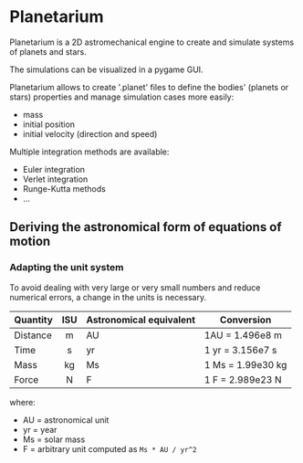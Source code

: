 # Planetarium

Planetarium is a 2D astromechanical engine to create and simulate systems of planets and stars.

The simulations can be visualized in a pygame GUI.

Planetarium allows to create '.planet' files to define the bodies' (planets or stars) properties and manage simulation cases more easily:
- mass
- initial position
- initial velocity (direction and speed)

Multiple integration methods are available:
- Euler integration
- Verlet integration
- Runge-Kutta methods
- ...


## Deriving the astronomical form of equations of motion

### Adapting the unit system

To avoid dealing with very large or very small numbers and reduce numerical errors, a change in the units is necessary.

| Quantity 	| ISU 	| Astronomical equivalent 	| Conversion        	|
|----------	|:---:	|-------------------------	|-------------------	|
| Distance 	| m   	| AU                      	| 1AU = 1.496e8 m   	|
| Time     	| s   	| yr                      	| 1 yr = 3.156e7 s  	|
| Mass     	| kg  	| Ms                      	| 1 Ms = 1.99e30 kg 	|
| Force    	| N   	| F                      	| 1 F = 2.989e23 N 	|

where:
- AU = astronomical unit
- yr = year
- Ms = solar mass
- F = arbitrary unit computed as `Ms * AU / yr^2`
